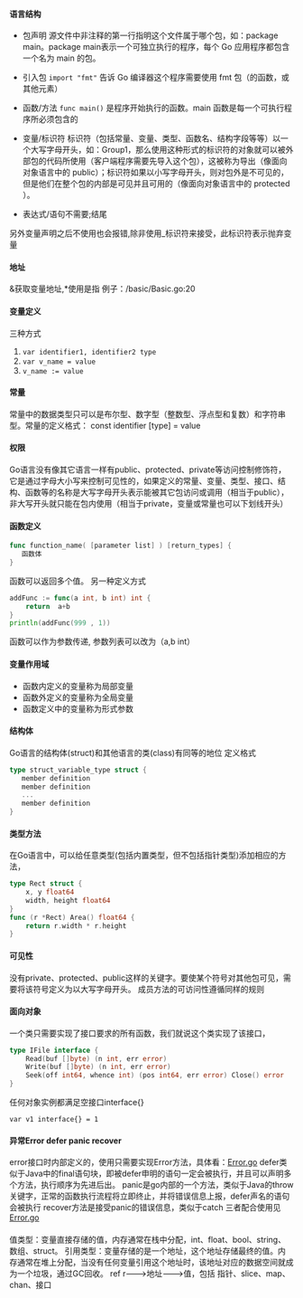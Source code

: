 #### 语言结构
 - 包声明
  源文件中非注释的第一行指明这个文件属于哪个包，如：package main。package main表示一个可独立执行的程序，每个 Go 应用程序都包含一个名为 main 的包。

- 引入包
 `import "fmt"` 告诉 Go 编译器这个程序需要使用 fmt 包（的函数，或其他元素）
 - 函数/方法
  `func main()` 是程序开始执行的函数。main 函数是每一个可执行程序所必须包含的
 - 变量/标识符
 标识符（包括常量、变量、类型、函数名、结构字段等等）以一个大写字母开头，如：Group1，那么使用这种形式的标识符的对象就可以被外部包的代码所使用（客户端程序需要先导入这个包），这被称为导出（像面向对象语言中的 public）；标识符如果以小写字母开头，则对包外是不可见的，但是他们在整个包的内部是可见并且可用的（像面向对象语言中的 protected ）。
 - 表达式/语句不需要;结尾
 


另外变量声明之后不使用也会报错,除非使用_标识符来接受，此标识符表示抛弃变量
#### 地址
&获取变量地址,*使用是指
例子：/basic/Basic.go:20

#### 变量定义
三种方式
1. `var identifier1, identifier2 type`
2. `var v_name = value`
3. `v_name := value`
#### 常量

常量中的数据类型只可以是布尔型、数字型（整数型、浮点型和复数）和字符串型。常量的定义格式：
const identifier [type] = value

#### 权限
Go语言没有像其它语言一样有public、protected、private等访问控制修饰符，它是通过字母大小写来控制可见性的，如果定义的常量、变量、类型、接口、结构、函数等的名称是大写字母开头表示能被其它包访问或调用（相当于public），非大写开头就只能在包内使用（相当于private，变量或常量也可以下划线开头）
#### 函数定义
```go
func function_name( [parameter list] ) [return_types] {
   函数体
}
```
函数可以返回多个值。
另一种定义方式
```go
addFunc := func(a int, b int) int {
    return  a+b
}
println(addFunc(999 , 1))
```
函数可以作为参数传递,
参数列表可以改为（a,b int）

#### 变量作用域
- 函数内定义的变量称为局部变量
- 函数外定义的变量称为全局变量
- 函数定义中的变量称为形式参数

#### 结构体
Go语言的结构体(struct)和其他语言的类(class)有同等的地位
定义格式
```go
type struct_variable_type struct {
   member definition
   member definition
   ...
   member definition
}
```
#### 类型方法
在Go语言中，可以给任意类型(包括内置类型，但不包括指针类型)添加相应的方法，
```go
type Rect struct { 
    x, y float64
    width, height float64
}
func (r *Rect) Area() float64 { 
    return r.width * r.height
}
```
#### 可见性
没有private、protected、public这样的关键字。要使某个符号对其他包可见，需要将该符号定义为以大写字母开头。
成员方法的可访问性遵循同样的规则

#### 面向对象
一个类只需要实现了接口要求的所有函数，我们就说这个类实现了该接口，
```go
type IFile interface {
    Read(buf []byte) (n int, err error)
    Write(buf []byte) (n int, err error)
    Seek(off int64, whence int) (pos int64, err error) Close() error
}
```

任何对象实例都满足空接口interface{}

`var v1 interface{} = 1`

#### 异常Error defer panic recover
error接口时内部定义的，使用只需要实现Error方法，具体看：[Error.go](src/basic/Error.go)
defer类似于Java中的final语句块，即被defer申明的语句一定会被执行，并且可以声明多个方法，执行顺序为先进后出。
panic是go内部的一个方法，类似于Java的throw关键字，正常的函数执行流程将立即终止，并将错误信息上报，defer声名的语句会被执行
recover方法是接受panic的错误信息，类似于catch
三者配合使用见[Error.go](src/basic/Error2.go)
#### 
值类型：变量直接存储的值，内存通常在栈中分配，int、float、bool、string、数组、struct。
引用类型：变量存储的是一个地址，这个地址存储最终的值。内存通常在堆上分配，当没有任何变量引用这个地址时，该地址对应的数据空间就成为一个垃圾，通过GC回收。
ref r--->地址--->值，包括 指针、slice、map、chan、接口